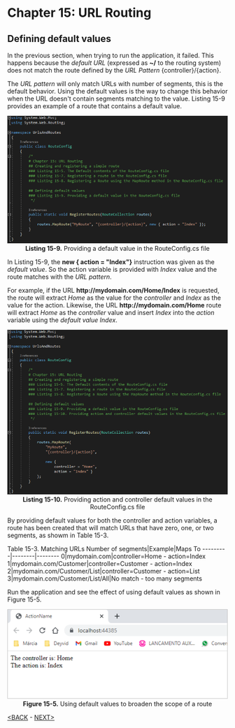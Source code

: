 # Chapter 15: URL Routing

## Defining default values

In the previous section, when trying to run the application, it failed. This happens because the *default URL* (expressed as **~/** to the routing system) does not match the route defined by the *URL Pattern* {controller}/{action}.

The *URL pattern* will only match URLs with number of segments, this is the default behavior. Using the default values is the way to change this behavior when the URL doesn't contain segments matching to the value. Listing 15-9 provides an example of a route that contains a default value.

<p align="center">
    <img src="ch15-Pictures/Listing 15-9.png" /><br />
    <b>Listing 15-9.</b> Providing a default value in the RouteConfig.cs file
</p>

In Listing 15-9, the **new { action = "Index"}** instruction was given as the *default value*. So the action variable is provided with *Index* value and the route matches with the *URL pattern*.

For example, if the URL **ht<span>tp://</span>mydomain.com/Home/Index** is requested, the route will extract *Home* as the value for the *controller* and *Index* as the value for the action. Likewise, the URL **ht<span>tp://</span>mydomain.com/Home** route will extract *Home* as the *controller* value and insert *Index* into the *action* variable using the *default value* *Index*.

<p align="center">
    <img src="ch15-Pictures/Listing 15-10.png" /><br />
    <b>Listing 15-10.</b> Providing action and controller default values in the RouteConfig.cs file
</p>

By providing default values for both the controller and action variables, a route has been created that will match URLs that have zero, one, or two segments, as showm in Table 15-3.

Table 15-3. Matching URLs
Number of segments|Example|Maps To
---------|--------|--------
0|mydomain.com|controller=Home - action=Index
1|mydomain.com/Customer|controller=Customer - action=Index
2|mydomain.com/Customer/List|controller=Customer - action=List
3|mydomain.com/Customer/List/All|No match - too many segments

Run the application and see the effect of using default values as shown in Figure 15-5.

<p align="center">
    <img src="ch15-Pictures/Figure 15-5.png" /><br />
    <b>Figure 15-5.</b> Using default values to broaden the scope of a route
</p>

[<BACK](dd-creating-and-registering-a-simple-route.md) - [NEXT>](ff-using-static-url-segments.md)
<!--
> SUMMARRY AND UPDATE ==========================
.
> CONTENTS =====================================
# Chapter 15: URL Routing
## Defining default values
.
> GITHUB =====================================
https://github.com/deyran/asp-dot-net-training/blob/main/pro-asp-net-mvc/chapter-15/ee-defining-default-values.md
.
> # ==========================================
#DotNet #csharp #csharpdotnet #dotnetcore #csharpdeveloper #dotnetdevelopers #aspnetcore #ASPNET #aspdotnet #IT #developer #TI #tecnologia #DevOps #desenvolvedor #programador #software #homeoffice #dev #tecnologiadainformacao #devs #code #programacao #programação #tecnologiadainformação #sistemasdeinformação #engenhariadesoftware #GitHub #ASPNETMVC #ASPNET #MVC #core #MVC #route #urlroute #urlroting #urlpatterns #RoutingSystem
-->